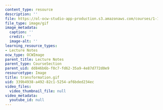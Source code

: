 ```yaml
---
content_type: resource
description: ''
file: https://ol-ocw-studio-app-production.s3.amazonaws.com/courses/1-124j-foundations-of-software-engineering-fall-2000/339b4938a49282c15254af6bded234ec_transformation.gif
file_type: image/gif
image_metadata:
  caption: ''
  credit: ''
  image-alt: ''
learning_resource_types:
- Lecture Notes
ocw_type: OCWImage
parent_title: Lecture Notes
parent_type: CourseSection
parent_uid: dd846b6b-f0c7-fd62-35a9-4e87d772d0e9
resourcetype: Image
title: transformation.gif
uid: 339b4938-a492-82c1-5254-af6bded234ec
video_files:
  video_thumbnail_file: null
video_metadata:
  youtube_id: null
---
```

